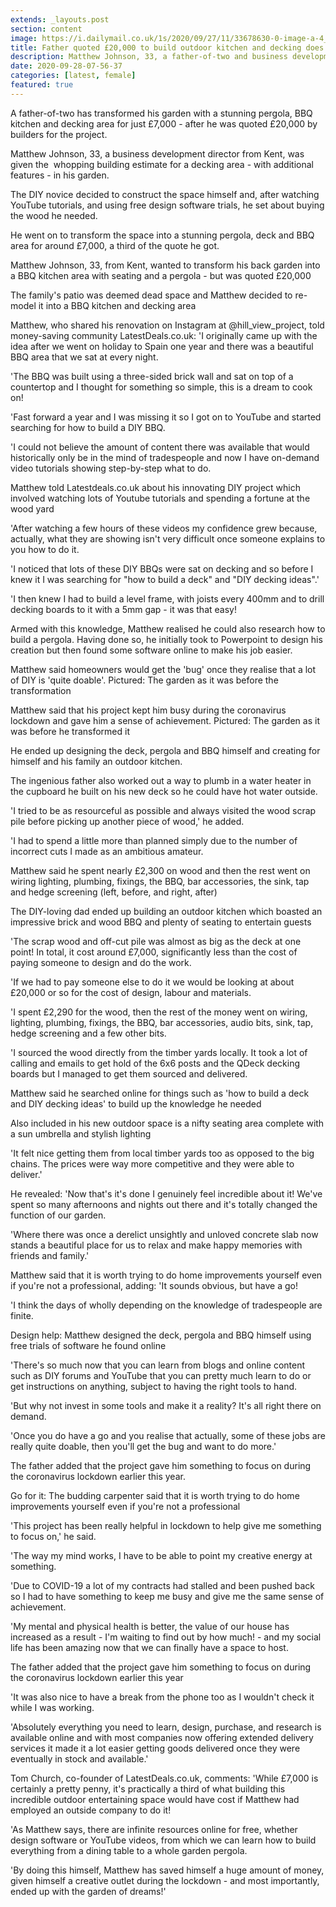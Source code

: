 ```yaml
---
extends: _layouts.post
section: content
image: https://i.dailymail.co.uk/1s/2020/09/27/11/33678630-0-image-a-4_1601203505746.jpg 
title: Father quoted £20,000 to build outdoor kitchen and decking does job himself for a third of the price 
description: Matthew Johnson, 33, a father-of-two and business development director from Kent, was quoted a whopping £20,000 to build a decking area in his garden - so he decided to tackle it himself. 
date: 2020-09-28-07-56-37 
categories: [latest, female] 
featured: true 
--- 
```

A father-of-two has transformed his garden with a stunning pergola, BBQ kitchen and decking area for just £7,000 - after he was quoted £20,000 by builders for the project.   

Matthew Johnson, 33, a business development director from Kent, was given the  whopping building estimate for a decking area - with additional features - in his garden.

The DIY novice decided to construct the space himself and, after watching YouTube tutorials, and using free design software trials, he set about buying the wood he needed.

He went on to transform the space into a stunning pergola, deck and BBQ area for around £7,000, a third of the quote he got. 

Matthew Johnson, 33, from Kent, wanted to transform his back garden into a BBQ kitchen area with seating and a pergola - but was quoted £20,000 

The family's patio was deemed dead space and Matthew decided to re-model it into a BBQ kitchen and decking area

Matthew, who shared his renovation on Instagram at @hill_view_project, told money-saving community LatestDeals.co.uk: 'I originally came up with the idea after we went on holiday to Spain one year and there was a beautiful BBQ area that we sat at every night.

'The BBQ was built using a three-sided brick wall and sat on top of a countertop and I thought for something so simple, this is a dream to cook on!

'Fast forward a year and I was missing it so I got on to YouTube and started searching for how to build a DIY BBQ.

'I could not believe the amount of content there was available that would historically only be in the mind of tradespeople and now I have on-demand video tutorials showing step-by-step what to do.

Matthew told Latestdeals.co.uk about his innovating DIY project which involved watching lots of Youtube tutorials and spending a fortune at the wood yard

'After watching a few hours of these videos my confidence grew because, actually, what they are showing isn't very difficult once someone explains to you how to do it.

'I noticed that lots of these DIY BBQs were sat on decking and so before I knew it I was searching for "how to build a deck" and "DIY decking ideas".'

'I then knew I had to build a level frame, with joists every 400mm and to drill decking boards to it with a 5mm gap - it was that easy!

Armed with this knowledge, Matthew realised he could also research how to build a pergola. Having done so, he initially took to Powerpoint to design his creation but then found some software online to make his job easier.

Matthew said homeowners would get the 'bug' once they realise that a lot of DIY is 'quite doable'. Pictured: The garden as it was before the transformation

Matthew said that his project kept him busy during the coronavirus lockdown and gave him a sense of achievement. Pictured: The garden as it was before he transformed it

He ended up designing the deck, pergola and BBQ himself and creating for himself and his family an outdoor kitchen.

The ingenious father also worked out a way to plumb in a water heater in the cupboard he built on his new deck so he could have hot water outside.

'I tried to be as resourceful as possible and always visited the wood scrap pile before picking up another piece of wood,' he added.

'I had to spend a little more than planned simply due to the number of incorrect cuts I made as an ambitious amateur.

Matthew said he spent nearly £2,300 on wood and then the rest went on wiring lighting, plumbing, fixings, the BBQ, bar accessories, the sink, tap and hedge screening (left, before, and right, after) 

The DIY-loving dad ended up building an outdoor kitchen which boasted an impressive brick and wood BBQ and plenty of seating to entertain guests

'The scrap wood and off-cut pile was almost as big as the deck at one point! In total, it cost around £7,000, significantly less than the cost of paying someone to design and do the work.

'If we had to pay someone else to do it we would be looking at about £20,000 or so for the cost of design, labour and materials.

'I spent £2,290 for the wood, then the rest of the money went on wiring, lighting, plumbing, fixings, the BBQ, bar accessories, audio bits, sink, tap, hedge screening and a few other bits.

'I sourced the wood directly from the timber yards locally. It took a lot of calling and emails to get hold of the 6x6 posts and the QDeck decking boards but I managed to get them sourced and delivered.

Matthew said he searched online for things such as 'how to build a deck and DIY decking ideas' to build up the knowledge he needed

Also included in his new outdoor space is a nifty seating area complete with a sun umbrella and stylish lighting

'It felt nice getting them from local timber yards too as opposed to the big chains. The prices were way more competitive and they were able to deliver.'

He revealed: 'Now that's it's done I genuinely feel incredible about it! We've spent so many afternoons and nights out there and it's totally changed the function of our garden.

'Where there was once a derelict unsightly and unloved concrete slab now stands a beautiful place for us to relax and make happy memories with friends and family.'

Matthew said that it is worth trying to do home improvements yourself even if you're not a professional, adding: 'It sounds obvious, but have a go!

'I think the days of wholly depending on the knowledge of tradespeople are finite. 

Design help: Matthew designed the deck, pergola and BBQ himself using free trials of software he found online

'There's so much now that you can learn from blogs and online content such as DIY forums and YouTube that you can pretty much learn to do or get instructions on anything, subject to having the right tools to hand.

'But why not invest in some tools and make it a reality? It's all right there on demand.

'Once you do have a go and you realise that actually, some of these jobs are really quite doable, then you'll get the bug and want to do more.'

The father added that the project gave him something to focus on during the coronavirus lockdown earlier this year.

Go for it: The budding carpenter said that it is worth trying to do home improvements yourself even if you're not a professional

'This project has been really helpful in lockdown to help give me something to focus on,' he said.

'The way my mind works, I have to be able to point my creative energy at something.

'Due to COVID-19 a lot of my contracts had stalled and been pushed back so I had to have something to keep me busy and give me the same sense of achievement.

'My mental and physical health is better, the value of our house has increased as a result - I'm waiting to find out by how much! - and my social life has been amazing now that we can finally have a space to host.

The father added that the project gave him something to focus on during the coronavirus lockdown earlier this year

'It was also nice to have a break from the phone too as I wouldn't check it while I was working.

'Absolutely everything you need to learn, design, purchase, and research is available online and with most companies now offering extended delivery services it made it a lot easier getting goods delivered once they were eventually in stock and available.'

Tom Church, co-founder of LatestDeals.co.uk, comments: 'While £7,000 is certainly a pretty penny, it's practically a third of what building this incredible outdoor entertaining space would have cost if Matthew had employed an outside company to do it!

'As Matthew says, there are infinite resources online for free, whether design software or YouTube videos, from which we can learn how to build everything from a dining table to a whole garden pergola.

'By doing this himself, Matthew has saved himself a huge amount of money, given himself a creative outlet during the lockdown - and most importantly, ended up with the garden of dreams!'


